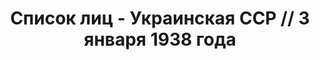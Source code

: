 ---
title: Список лиц - Украинская ССР // 3 января 1938 года
description: РГАСПИ, ф.17, т.6, оп.171, дело 414, лист 46
images:
- /disk/pictures/v06/17-171-414-046.jpg
- /disk/pictures/v06/17-171-414-047.jpg
- /disk/pictures/v06/17-171-414-048.jpg
- /disk/pictures/v06/17-171-414-049.jpg
- /disk/pictures/v06/17-171-414-050.jpg
- /disk/pictures/v06/17-171-414-051.jpg
---
